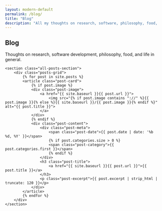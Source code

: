 ```yaml
---
layout: modern-default
permalink: /blog/
title: "Blog"
description: "All my thoughts on research, software, philosophy, food, and life"
---
```


<div class="container">
    <section class="blog-header">
        <h1>Blog</h1>
        <p>Thoughts on research, software development, philosophy, food, and life in general.</p>
    </section>

    <section class="all-posts-section">
        <div class="posts-grid">
            {% for post in site.posts %}
            <article class="post-card">
                {% if post.image %}
                <div class="post-image">
                    <a href="{{ site.baseurl }}{{ post.url }}">
                        <img src="{% if post.image contains "://" %}{{ post.image }}{% else %}{{ site.baseurl }}/{{ post.image }}{% endif %}" alt="{{ post.title }}">
                    </a>
                </div>
                {% endif %}
                <div class="post-content">
                    <div class="post-meta">
                        <span class="post-date">{{ post.date | date: '%b %d, %Y' }}</span>
                        {% if post.categories.size > 0 %}
                        <span class="post-category">{{ post.categories.first }}</span>
                        {% endif %}
                    </div>
                    <h3 class="post-title">
                        <a href="{{ site.baseurl }}{{ post.url }}">{{ post.title }}</a>
                    </h3>
                    <p class="post-excerpt">{{ post.excerpt | strip_html | truncate: 120 }}</p>
                </div>
            </article>
            {% endfor %}
        </div>
    </section>
</div>

